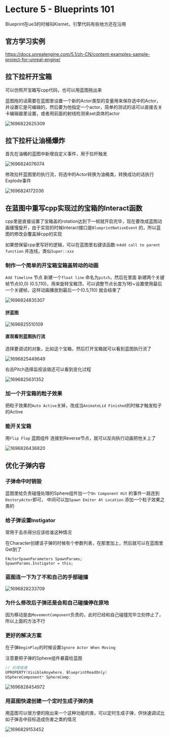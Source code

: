# Lecture 5 - Blueprints 101

Blueprint在ue3的时候叫Kismet，引擎代码有些地方还在沿用



## 官方学习实例

https://docs.unrealengine.com/5.1/zh-CN/content-examples-sample-project-for-unreal-engine/



## 拉下拉杆开宝箱

可以仿照开宝箱写cpp代码，也可以用蓝图拖出来

蓝图拖的话需要在蓝图里设置一个新的Actor类型的变量用来保存选中的Actor，并设置它是可编辑的，然后要为他指定一个actor，简单的测试的话可以直接去关卡编辑器里设置，或者用前面的射线检测来set具体的actor

![1696822625309](TyporaPic\1696822625309.png)



## 拉下拉杆让油桶爆炸

首先在油桶的蓝图中新增自定义事件，用于拉杆触发

![1696824076074](TyporaPic\1696824076074.png)

修改拉杆蓝图里的执行流，将选中的Actor转换为油桶类，转换成功的话执行Explode事件

![1696824172036](TyporaPic\1696824172036.png)



## 在蓝图中重写cpp实现过的宝箱的Interact函数

cpp里是直接设置了宝箱盖的rotation达到下一帧就开启完毕，现在要改成蓝图动画缓慢旋开，由于实现的时候Interact接口是`BlueprintNativeEvent` 的，所以蓝图的修改会覆盖掉cpp的实现

如果想保留cpp里写好的逻辑，可以在蓝图里右键该函数->`Add call to parent function` 并连线，类似`Super::xxx`



### 制作一个简单的开宝箱宝箱盖转动的动画

`Add Timeline` 节点 新建一个`float line` 命名为`pitch`，然后在里面 新建两个关键帧节点(0,0) (0.5,110)，用来旋转宝箱顶，可以调整节点长度为1秒+设置使用最后一个关键帧，这样动画播放到最后一个(0.5,110) 就会结束了

![1696824835307](TyporaPic\1696824835307.png)



#### 拼蓝图

![1696825510109](TyporaPic\1696825510109.png)





#### 直观看到蓝图执行流

选择要调试的对象，比如这个宝箱，然后打开宝箱就可以看到蓝图执行流了

![1696825449649](TyporaPic\1696825449649.png)



右击Pitch选择监视该值还可以看到变化过程

![1696825631352](TyporaPic\1696825631352.png)



### 加一个开宝箱的粒子效果

把粒子效果的`Auto Active`关掉，改成当`AnimateLid Finished`的时候才触发粒子的Active



### 能开关宝箱

用`Flip Flop` 蓝图组件 连接到Reverse节点，就可以反向执行动画把他关上了

![1696826436820](TyporaPic\1696826436820.png)



## 优化子弹内容

### 子弹命中时销毁

蓝图里给负责碰撞处理的Sphere组件加一个`On Component Hit` 的事件一路连到`DestoryActor`即可， 中间可以加`Spawn Emiter At Location` 添加一个粒子效果之类的



### 给子弹设置Instigator

常用于击杀得分应该给谁这种情况

在Character创建该子弹的时候有个参数列表，在那里加上，然后就可以在蓝图里Get到了

```
FActorSpawnParameters SpawnParams;
SpawnParams.Instigator = this;
```



### 蓝图连一下为了不和自己的手部碰撞

![1696828233709](TyporaPic\1696828233709.png)



### 为什么修改后子弹还是会和自己碰撞停在原地

因为移动是由`MovementComponent`负责的，此时已经和自己碰撞完毕立刻停止了，所以上面的方法不行



### 更好的解决方案

在子弹`BeginPlay`的时候设置`Ignore Actor When Moving`

注意要把子弹的Sphere组件暴露给蓝图

```cpp
// 处理碰撞
UPROPERTY(VisibleAnywhere, BlueprintReadOnly)
USphereComponent* SphereComp;
```



![1696828454972](TyporaPic\1696828454972.png)



### 用蓝图快速创建一个定时生成子弹的类

用蓝图可以很方便的拖出来一个这种功能的类，可以定时生成子弹，供快速调试比如子弹击中目标造成伤害之类的情况

![1696829153452](TyporaPic\1696829153452.png)



